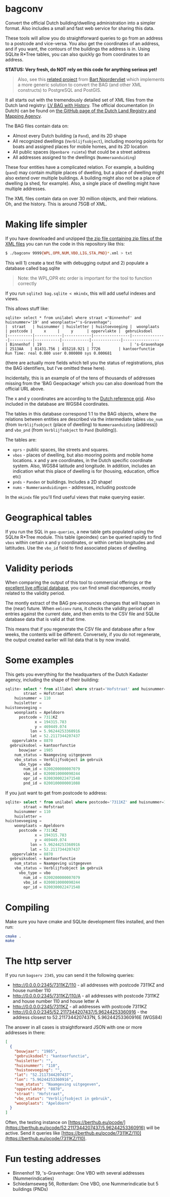 # bagconv
Convert the official Dutch building/dwelling administration into a simpler format.
Also includes a small and fast web service for sharing this data.

These tools will allow you do straightforward queries to go from an address
to a postcode and vice-versa.  You also get the coordinates of an address,
and if you want, the contours of the buildings the address is in. Using
SQLite R*Tree tables, you can also quickly go from coordinates to an
address.

**STATUS: Very fresh, do NOT rely on this code for anything serious yet!**

> Also, see this [related project](https://github.com/bartnv/xml-to-postgres/wiki/%5BNL%5D-LV-BAG-2.0-converteren)
> from [Bart Noordervliet](https://github.com/bartnv) which implements a more
> generic solution to convert the BAG (and other XML constructs) to PostgreSQL
> and PostGIS.

It all starts out with the tremendously detailed set of XML files from the Dutch
land registry: [LV BAG with History](https://service.pdok.nl/lv/bag/atom/bag.xml).
The official documentation (in Dutch) can be found on [the GitHub page of
the Dutch Land Registry and Mapping
Agency](https://imbag.github.io/praktijkhandleiding/).

The BAG files contain data on:

 * Almost every Dutch building (a `Pand`), and its 2D shape
 * All recognized dwellings (`Verblijfsobject`), including mooring points
   for boats and assigned places for mobile homes, and its 2D location
 * All public spaces (`Openbare ruimte`) that could be a street address
 * All addresses assigned to the dwellings (`Nummeraanduiding`)

These four entities have a complicated relation. For example, a building
(`pand`) may contain multiple places of dwelling, but a place of dwelling
might also extend over multiple buildings. A building might also not be a
place of dwelling (a shed, for example). Also, a single place of dwelling
might have multiple addresses.

The XML files contain data on over 30 million objects, and their relations.
Oh, and the history. This is around 75GB of XML.

# Making life simpler
If you have downloaded and unzipped [the zip file containing zip files of the
XML
files](https://service.pdok.nl/lv/bag/atom/downloads/lvbag-extract-nl.zip)
you can run the code in this repository like this:

```bash
$ ./bagconv 9999{WPL,OPR,NUM,VBO,LIG,STA,PND}*.xml > txt
```

This will 1) create a text file with debugging output and 2) populate a
database called bag.sqlite

> Note: the WPL,OPR etc order is important for the tool to function
> correctly

If you run `sqlite3 bag.sqlite < mkindx`,  this will add useful indexes and
views.

This allows stuff like:

```
sqlite> select * from unilabel where straat ='Binnenhof' and huisnummer='19' and woonplaats="'s-Gravenhage";
|  straat   | huisnummer | huisletter | huistoevoeging |  woonplaats   | postcode |     x     |     y      | oppervlakte |  gebruiksdoel  
|-----------|------------|------------|----------------|---------------|----------|-----------|------------|-------------|----------------
| Binnenhof | 19         |            |                | 's-Gravenhage | 2513AA   | 81431.756 | 455218.921 | 7726        | kantoorfunctie 
Run Time: real 0.000 user 0.000000 sys 0.000681
```
(there are actually more fields which tell you the status of registrations,
plus the BAG identifiers, but I've omitted these here).

Incidentally, this is an example of of the tens of thousands of addresses
missing from the 'BAG Geopackage' which you can also download from the
official URL above.

The x and y coordinates are according to the [Dutch reference
grid](https://nl.wikipedia.org/wiki/Rijksdriehoeksco%C3%B6rdinaten). Also
included in the database are WGS84 coordinates.

The tables in this database correspond 1:1 to the BAG objects, where the
relations between entities are described via the intermediate tables
`vbo_num` (from `Verblijfsobject` (place of dwelling) to `Nummeraanduiding`
(address)) and `vbo_pnd` (from `Verblijfsobject` to `Pand` (building)).

The tables are:

 * `oprs` - public spaces, like streets and squares. 
 * `vbos` - places of dwelling, but also mooring points and mobile home
   locations. x and y are coordinates, in the Dutch specific coordinate
   system. Also, WGS84 latitude and longitude. In addition, includes an indication what this
   place of dwelling is for (housing, education, office etc)
 * `pnds` - `Panden` or buildings. Includes a 2D shape!
 * `nums` - `Nummeraanduidingen` - addresses, including postcode

In the `mkindx` file you'll find useful views that make querying easier.

# Geographical tables
If you run the SQL in `geo-queries`, a new table gets populated using the
SQLite R*Tree module. This table (geoindex) can be queried rapidly to find
`vbos` within certain x and y coordinates, or within certain longitudes and
lattitudes. Use the `vbo_id` field to find associated places of dwelling.

# Validity periods
When comparing the output of this tool to commercial offerings or the [excellent live official database](https://bagviewer.kadaster.nl/lvbag/bag-viewer/index.html), you can find small discrepancies, mostly related to the validity period.

The montly extract of the BAG pre-announces changes that will happen in the (near) future. When `emlconv` runs, it checks the validity period of all entries against the current date, and then emits to the CSV file and SQLite database data that is valid at that time. 

This means that if you regenerate the CSV file and database after a few weeks, the contents will be different. Conversely, if you do not regenerate, the output created earlier will list data that is by now invalid.

# Some examples

This gets you everything for the headquarters of the Dutch Kadaster agency, including the shape of their building:
```sql
sqlite> select * from alllabel where straat='Hofstraat' and huisnummer=110 and woonplaats='Apeldoorn';
        straat = Hofstraat
    huisnummer = 110
    huisletter = 
huistoevoeging = 
    woonplaats = Apeldoorn
      postcode = 7311KZ
             x = 194315.783
             y = 469449.074
           lon = 5.96244253360916
           lat = 52.2117344207437
   oppervlakte = 8870
  gebruiksdoel = kantoorfunctie
      bouwjaar = 1985
    num_status = Naamgeving uitgegeven
    vbo_status = Verblijfsobject in gebruik
      vbo_type = vbo
        num_id = 0200200000007079
        vbo_id = 0200010000090244
        opr_id = 0200300022471548
        pnd_id = 0200100000001088
```

If you just want to get from postcode to address:

```sql
sqlite> select * from unilabel where postcode='7311KZ' and huisnummer=110;
        straat = Hofstraat
    huisnummer = 110
    huisletter = 
huistoevoeging = 
    woonplaats = Apeldoorn
      postcode = 7311KZ
             x = 194315.783
             y = 469449.074
           lon = 5.96244253360916
           lat = 52.2117344207437
   oppervlakte = 8870
  gebruiksdoel = kantoorfunctie
    num_status = Naamgeving uitgegeven
    vbo_status = Verblijfsobject in gebruik
      vbo_type = vbo
        num_id = 0200200000007079
        vbo_id = 0200010000090244
        opr_id = 0200300022471548
```


# Compiling
Make sure you have cmake and SQLite development files installed, and then run:

```bash
cmake .
make
```

# The http server
If you run `bagserv 2345`, you can send it the following queries:

 * http://0.0.0.0:2345/7311KZ/110 - all addresses with postcode 7311KZ and
   house number 110
 * http://0.0.0.0:2345/7311KZ/110/A - all addresses with postcode 7311KZ and
   house number 110 and house letter A
 * http://0.0.0.0:2345/7311KZ - all addresses with postcode 7311KZ
 * http://0.0.0.0:2345/52.2117344207437/5.96244253360916 - the address
   closest to 52.2117344207437N, 5.96244253360916E (WGS84)

The answer in all cases is straightforward JSON with one or more addresses
in there:

```JSON
[
  {
    "bouwjaar": "1985",
    "gebruiksdoel": "kantoorfunctie",
    "huisletter": "",
    "huisnummer": "110",
    "huistoevoeging": "",
    "lat": "52.2117344207437",
    "lon": "5.96244253360916",
    "num_status": "Naamgeving uitgegeven",
    "oppervlakte": "8870",
    "straat": "Hofstraat",
    "vbo_status": "Verblijfsobject in gebruik",
    "woonplaats": "Apeldoorn"
  }
]
```

Often, the testing instance on
[https://berthub.eu/pcode/](https://berthub.eu/pcode/52.2117344207437/5.96244253360916) will be
active. Send it queries like
[https://berthub.eu/pcode/7311KZ/110](https://berthub.eu/pcode/7311KZ/110).

# Fun testing addresses

 * Binnenhof 19, 's-Gravenhage: One VBO with several addresses (Nummerindicaties)
 * Schiedamseweg 56, Rotterdam: One VBO, one Nummerindicatie but 5 buildings
   (PNDs)

